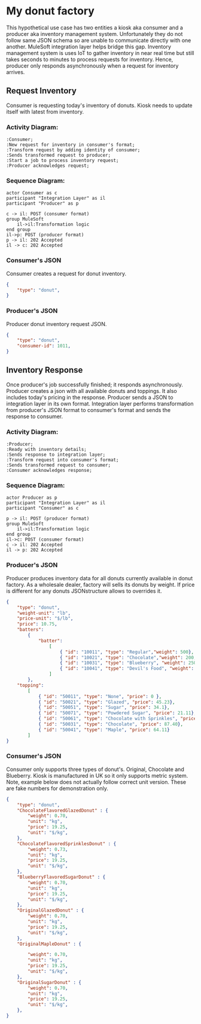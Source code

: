 # My donut factory
This hypothetical use case has two entities a kiosk aka consumer and a producer aka inventory management system. Unfortunately they do not follow same JSON schema so are unable to communicate directly with one another. MuleSoft integration layer helps bridge this gap. Inventory management system is uses IoT to gather inventory in near real time but still takes seconds to minutes to process requests for inventory. Hence, producer only responds asynchronously when a request for inventory arrives.

## Request Inventory

Consumer is requesting today's inventory of donuts. Kiosk needs to update itself with latest from inventory.

### Activity Diagram:

```plantuml
:Consumer;
:New request for inventory in consumer's format;
:Transform request by adding identity of consumer;
:Sends transformed request to producer;
:Start a job to process inventory request;
:Producer acknowledges request;
```

### Sequence Diagram:

```plantuml
actor Consumer as c
participant "Integration Layer" as il
participant "Producer" as p

c -> il: POST (consumer format)
group MuleSoft
    il->il:Transformation logic
end group
il->p: POST (producer format)
p -> il: 202 Accepted
il -> c: 202 Accepted
```


### Consumer's JSON

Consumer creates a request for donut inventory.

```json
{
	"type": "donut",
}
```

### Producer's JSON

Producer donut inventory request JSON.

```json
{
	"type": "donut",
    "consumer-id": 1011,
}
```

## Inventory Response

Once producer's job successfully finished; it responds asynchronously. Producer creates a json with all available donuts and toppings. It also includes today's pricing in the response. Producer sends a JSON to integration layer in its own format. Integration layer performs transformation from producer's JSON format  to consumer's format and sends the response to consumer.

### Activity Diagram:

```plantuml
:Producer;
:Ready with inventory details;
:Sends response to integration layer; 
:Transform request into consumer's format;
:Sends transformed request to consumer;
:Consumer acknowledges response;
```

### Sequence Diagram:

```plantuml
actor Producer as p
participant "Integration Layer" as il
participant "Consumer" as c

p -> il: POST (producer format)
group MuleSoft
    il->il:Transformation logic
end group
il->c: POST (consumer format)
c -> il: 202 Accepted
il -> p: 202 Accepted
```

### Producer's JSON

Producer produces inventory data for all donuts currently available in donut factory. As a wholesale dealer, factory will sells its donuts by weight. If price is different for any donuts JSONstructure allows to overrides it.

```json
{
	"type": "donut",
    "weight-unit": "lb", 
    "price-unit": "$/lb",
    "price": 10.75,
	"batters":
		{
			"batter":
				[
					{ "id": "10011", "type": "Regular","weight": 500},
					{ "id": "10021", "type": "Chocolate","weight": 200, "price": 11.75 },
					{ "id": "10031", "type": "Blueberry", "weight": 250, "price": 11.75  },
					{ "id": "10041", "type": "Devil's Food", "weight": 150}
				]
		},
	"topping":
		[
			{ "id": "50011", "type": "None", "price": 0 },
			{ "id": "50021", "type": "Glazed", "price": 45.23},
			{ "id": "50051", "type": "Sugar", "price": 34.1},
			{ "id": "50071", "type": "Powdered Sugar", "price": 21.11},
			{ "id": "50061", "type": "Chocolate with Sprinkles", "price": 34.43 },
			{ "id": "50031", "type": "Chocolate", "price": 87.40},
			{ "id": "50041", "type": "Maple", "price": 64.11}
		]
}
```

### Consumer's JSON

Consumer only supports three types of donut's. Original, Chocolate and Blueberry. Kiosk is manufactured in UK so it only supports metric system. Note, example below does not actually follow correct unit version. These are fake numbers for demonstration only.


```json
{
	"type": "donut",
	"ChocolateFlavoredGlazedDonut" : {
		"weight": 0.70,
		"unit": "kg",
		"price": 19.25,
		"unit": "$/kg",
	},
	"ChocolateFlavoredSprinklesDonut" : {
		"weight": 0.73,
		"unit": "kg",
		"price": 19.25,
		"unit": "$/kg",
	},
	"BlueberryFlavoredSugarDonut" : {
		"weight": 0.70,
		"unit": "kg",
		"price": 19.25,
		"unit": "$/kg",
	},
	"OriginalGlazedDonut" : {
		"weight": 0.70,
		"unit": "kg",
		"price": 19.25,
		"unit": "$/kg",
	},
    "OriginalMapleDonut" : {

		"weight": 0.70,
		"unit": "kg",
		"price": 19.25,
		"unit": "$/kg",
	},
    "OriginalSugarDonut" : {
		"weight": 0.70,
		"unit": "kg",
		"price": 19.25,
		"unit": "$/kg",
	},
}
```